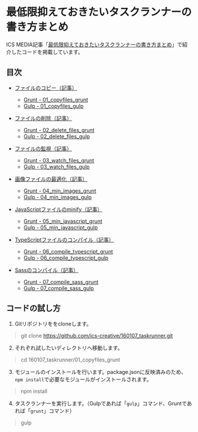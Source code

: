 # 最低限抑えておきたいタスクランナーの書き方まとめ

ICS MEDIA記事「[最低限抑えておきたいタスクランナーの書き方まとめ](https://ics.media/entry/9199)」で紹介したコードを掲載しています。

## 目次

- [ファイルのコピー（記事）](https://ics.media/entry/9199#task-copy)
    - [Grunt - 01_copyfiles_grunt](01_copyfiles_grunt)
    - [Gulp - 01_copyfiles_gulp](01_copyfiles_gulp)

- [ファイルの削除（記事）](https://ics.media/entry/9199#task-delete)
    - [Grunt - 02_delete_files_grunt](02_delete_files_grunt)
    - [Gulp - 02_delete_files_gulp](02_delete_files_gulp)

- [ファイルの監視（記事）](https://ics.media/entry/9199#task-watch)
    - [Grunt - 03_watch_files_grunt](03_watch_files_grunt)
    - [Gulp - 03_watch_files_gulp](03_watch_files_gulp)

- [画像ファイルの最適化（記事）](https://ics.media/entry/9199#task-imagemin)
    - [Grunt - 04_min_images_grunt](04_min_images_grunt)
    - [Gulp - 04_min_images_gulp](04_min_images_gulp)

- [JavaScriptファイルのminify（記事）](https://ics.media/entry/9199#task-minify)
    - [Grunt - 05_min_javascript_grunt](05_min_javascript_grunt)
    - [Gulp - 05_min_javascript_gulp](05_min_javascript_gulp)

- [TypeScriptファイルのコンパイル（記事）](https://ics.media/entry/9199#task-typescript)
    - [Grunt - 06_compile_typescript_grunt](06_compile_typescript_grunt)
    - [Gulp - 06_compile_typescript_gulp](06_compile_typescript_gulp)

- [Sassのコンパイル（記事）](https://ics.media/entry/9199#task-sass)
    - [Grunt - 07_compile_sass_grunt](07_compile_sass_grunt)
    - [Gulp - 07_compile_sass_gulp](07_compile_sass_gulp)

## コードの試し方

1. Gitリポジトリををcloneします。
> git clone https://github.com/ics-creative/160107_taskrunner.git

2. それぞれ試したいディレクトリへ移動します。
> cd 160107_taskrunner/01_copyfiles_grunt

3. モジュールのインストールを行います。package.jsonに反映済みのため、```npm install```で必要なモジュールがインストールされます。
> npm install

4. タスクランナーを実行します。（Gulpであれば「```gulp```」コマンド、Gruntであれば「```grunt```」コマンド）
> gulp

